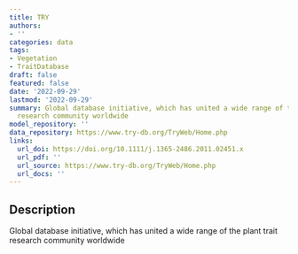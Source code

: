 ```yaml
---
title: TRY
authors:
- ''
categories: data
tags:
- Vegetation
- TraitDatabase
draft: false
featured: false
date: '2022-09-29'
lastmod: '2022-09-29'
summary: Global database initiative, which has united a wide range of the plant trait
  research community worldwide
model_repository: ''
data_repository: https://www.try-db.org/TryWeb/Home.php
links:
  url_doi: https://doi.org/10.1111/j.1365-2486.2011.02451.x
  url_pdf: ''
  url_source: https://www.try-db.org/TryWeb/Home.php
  url_docs: ''
---
```


## Description

Global database initiative, which has united a wide range of the plant trait research community worldwide

